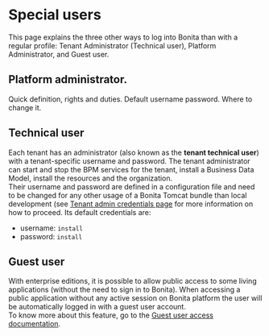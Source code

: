 # Special users

This page explains the three other ways to log into Bonita than with a regular profile: Tenant Administrator (Technical user), Platform Administrator, and Guest user.

## Platform administrator. 
Quick definition, rights and duties. 
Default username password. Where to change it.

## Technical user
Each tenant has an administrator (also known as the **tenant technical user**) with a tenant-specific username and password. The tenant administrator can start and stop the BPM services for the tenant, install a Business Data Model, install the resources and the organization.  
Their username and password are defined in a configuration file and need to be changed for any other usage of a Bonita Tomcat bundle than local development (see
[Tenant admin credentials page](tenant_admin_credentials.md) for more information on how to proceed.
Its default credentials are:
* username: `install`
* password: `install`

## Guest user
With enterprise editions, it is possible to allow public access to some living applications (without the need to sign in to Bonita).
When accessing a public application without any active session on Bonita platform the user will be automatically logged in with a guest user account.  
To know more about this feature, go to the [Guest user access documentation](guest-user.md).
